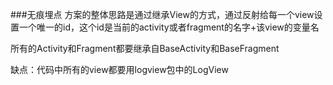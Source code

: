 ###无痕埋点
方案的整体思路是通过继承View的方式，通过反射给每一个view设置一个唯一的id，这个id是当前的activity或者fragment的名字+该view的变量名

所有的Activity和Fragment都要继承自BaseActivity和BaseFragment

缺点：代码中所有的view都要用logview包中的LogView

